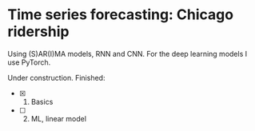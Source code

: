 # Time series forecasting: Chicago ridership

Using (S)AR(I)MA models, RNN and CNN. For the deep learning models I use PyTorch.

Under construction. Finished:

- [x] 1. Basics
- [ ] 2. ML, linear model
